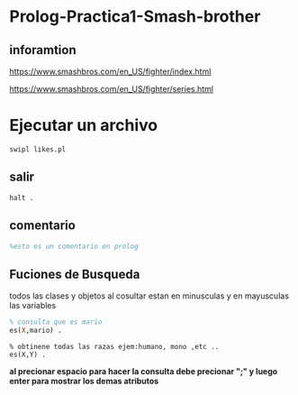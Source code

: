 # Prolog-Practica1-Smash-brother

## inforamtion
https://www.smashbros.com/en_US/fighter/index.html

https://www.smashbros.com/en_US/fighter/series.html

# Ejecutar un archivo
```
swipl likes.pl
```

## salir

```
halt .
```
## comentario 

```prolog
%esto es un comentario en prolog
```
## Fuciones de Busqueda

todos las clases y objetos al cosultar estan en minusculas y en mayusculas las variables

```prolog
% consulta que es mario
es(X,mario) .
```

```
% obtinene todas las razas ejem:humano, mono ,etc ..
es(X,Y) .
```
**al precionar espacio para hacer la consulta debe precionar ";"  y luego enter para mostrar los demas atributos**





